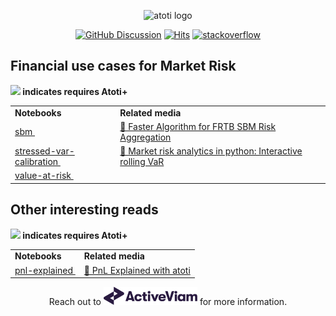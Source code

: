 <p align="center">
  <img src="https://data.atoti.io/notebooks/banners/logo.png" alt="atoti logo">
</p>

<p align="center">
  <a href="https://github.com/atoti/atoti/discussions"><img src="https://img.shields.io/github/discussions/atoti/atoti" alt="GitHub Discussion"></a>
  <a href="https://hits.seeyoufarm.com"><img src="https://hits.seeyoufarm.com/api/count/incr/badge.svg?url=https%3A%2F%2Fgithub.com%2Fatoti%2Fnotebooks&count_bg=%23FF7375&title_bg=%23555555&icon=&icon_color=%23E7E7E7&title=hits&edge_flat=false" alt="Hits"></a>
  <a href="https://stackoverflow.com/questions/tagged/atoti"><img src="https://img.shields.io/badge/StackOverflow-atoti-f58024.svg" alt="stackoverflow"></a>
</p>


## Financial use cases for Market Risk


<table>

<img src="https://data.atoti.io/notebooks/banners/Atoti_plus_RVB_Icon.png" width="15px"/><b> indicates requires Atoti+</b>

<tr>
    <td><b>Notebooks</b></td>
    <td><b>Related media</b></td>
</tr>
<tr>
<td rowspan="1"><a href="notebooks/01-use-cases/finance/risk-management/market-risk/sbm/main.ipynb">sbm&nbsp;</a></td>
<td><a href="https://www.atoti.io/articles/faster-algorithm-for-frtb-sbm-risk-aggregation/?utm_source=github">📰&nbsp;Faster Algorithm for FRTB SBM Risk Aggregation</a></td>
</tr>
<tr>
<td rowspan="1"><a href="notebooks/01-use-cases/finance/risk-management/market-risk/stressed-var-calibration/main.ipynb">stressed-var-calibration&nbsp;</a></td>
<td><a href="https://www.atoti.io/articles/market-risk-analytics-in-python-interactive-rolling-var/?utm_source=github">📰&nbsp;Market risk analytics in python: Interactive rolling VaR</a></td>
</tr>
<tr>
<td rowspan="1"><a href="notebooks/01-use-cases/finance/risk-management/market-risk/value-at-risk/main.ipynb">value-at-risk&nbsp;</a></td>
<td>&nbsp</td>
</tr>
</table>

## Other interesting reads


<table>

<img src="https://data.atoti.io/notebooks/banners/Atoti_plus_RVB_Icon.png" width="15px"/><b> indicates requires Atoti+</b>

<tr>
    <td><b>Notebooks</b></td>
    <td><b>Related media</b></td>
</tr>
<tr>
<td rowspan="1"><a href="notebooks/01-use-cases/finance/front-offices/main.ipynb">pnl-explained&nbsp;</a></td>
<td><a href="https://www.atoti.io/articles/pnl-explained-with-atoti/?utm_source=github">📰&nbsp;PnL Explained with atoti</a></td>
</tr>
</table>


<p align="center">
  Reach out to <a href="https://www.activeviam.com/contact-us/"><img src="./assets/ActiveViam-RVB-150dpi.png" alt="atoti logo" width="150px" /></a> for more information.
</p>
